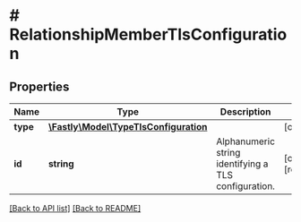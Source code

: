 # # RelationshipMemberTlsConfiguration

## Properties

Name | Type | Description | Notes
------------ | ------------- | ------------- | -------------
**type** | [**\Fastly\Model\TypeTlsConfiguration**](TypeTlsConfiguration.md) |  | [optional]
**id** | **string** | Alphanumeric string identifying a TLS configuration. | [optional] [readonly]

[[Back to API list]](../../README.md#endpoints) [[Back to README]](../../README.md)
